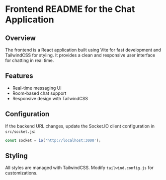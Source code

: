# Frontend README for the Chat Application

## Overview
The frontend is a React application built using Vite for fast development and TailwindCSS for styling. It provides a clean and responsive user interface for chatting in real time.

## Features
- Real-time messaging UI
- Room-based chat support
- Responsive design with TailwindCSS

## Configuration
If the backend URL changes, update the Socket.IO client configuration in `src/socket.js`:
```javascript
const socket = io('http://localhost:3000');
```

## Styling
All styles are managed with TailwindCSS. Modify `tailwind.config.js` for customizations.
